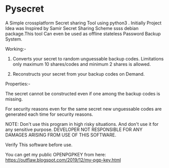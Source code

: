 # Pysecret
A Simple crossplatform Secret sharing Tool using python3 . Initially Project Idea was Inspired by Samir Secret Sharing Scheme ssss debian package.This tool Can even be used as offline stateless Password Backup System. 

Working:-

1) Converts your secret to random unguessable backup codes. Limitations only maximum 10 shares/codes and minimum 2 shares is allowed.

2) Reconstructs your secret from your backup codes on Demand.

Properties:-

The secret cannot be constructed even if one among the backup codes is missing.

For security reasons even for the same secret new unguessable codes are generated each time for security reasons. 

NOTE: Don't use this program in high risky situations. And don't use it for any sensitive purpose. DEVELOPER NOT RESPONSIBLE FOR ANY DAMAGES ARISING FROM USE OF THIS SOFTWARE.

Verify This software before use. 

You can get my public OPENPGPKEY from here: https://outflaw.blogspot.com/2019/12/my-pgp-key.html
